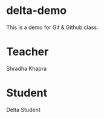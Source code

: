 # delta-demo
This is a demo for Git &amp; Github class.

# Teacher
Shradha Khapra

# Student 
Delta Student
